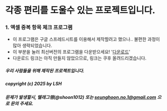 # 각종 편리를 도울수 있는 프로젝트입니다.

### 1. 액셀 중복 항목 체크 프로그램
- 이 프로그램은 구글 스프레드시트를 이용해서 제작할려고 했으나.. 불편한 과정이 많아 생략되었습니다.
- 이 부분을 눌러 최선버전의 프로그램을 다운받으세요! '[다운로드]()'
- 다운로드 링크는 아직 만들지 않았으므로, 링크는 쿠후 올려드리겠습니다.


##### 우리 사람들을 위해 제작된 프로젝트입니다.
##### copyright (c) 2025 by LSH
##### 문제가 발생할시, 텔래그램(@shoon1012) 또는 seunghoon.no.1@gmail.com 으로 문의 주세요.
